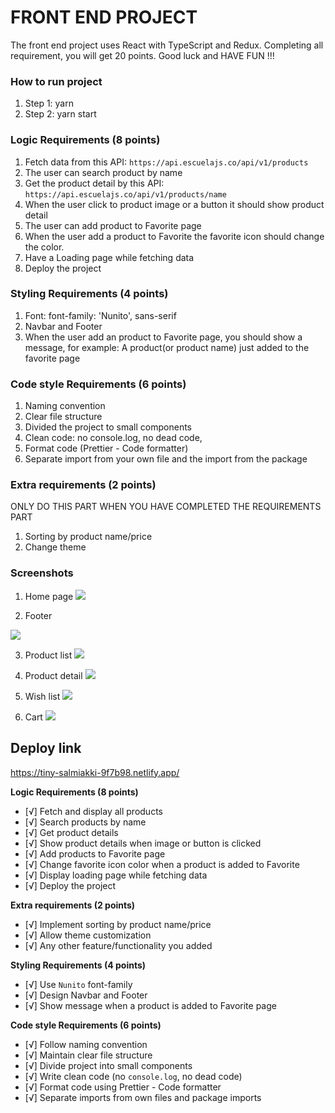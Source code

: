 # FRONT END PROJECT

The front end project uses React with TypeScript and Redux. Completing all requirement, you will get 20 points. Good luck and HAVE FUN !!!

### How to run project

1. Step 1: yarn
2. Step 2: yarn start

### Logic Requirements (8 points)

1. Fetch data from this API: `https://api.escuelajs.co/api/v1/products`
2. The user can search product by name
3. Get the product detail by this API: `https://api.escuelajs.co/api/v1/products/name`
4. When the user click to product image or a button it should show product detail
5. The user can add product to Favorite page
6. When the user add a product to Favorite the favorite icon should change the color.
7. Have a Loading page while fetching data
8. Deploy the project

### Styling Requirements (4 points)

1. Font: font-family: 'Nunito', sans-serif
2. Navbar and Footer
3. When the user add an product to Favorite page, you should show a message, for example: A product(or product name) just added to the favorite page

### Code style Requirements (6 points)

1. Naming convention
2. Clear file structure
3. Divided the project to small components
4. Clean code: no console.log, no dead code,
5. Format code (Prettier - Code formatter)
6. Separate import from your own file and the import from the package

### Extra requirements (2 points)

ONLY DO THIS PART WHEN YOU HAVE COMPLETED THE REQUIREMENTS PART

1. Sorting by product name/price
2. Change theme

### Screenshots

1. Home page
   ![](./screenshots/homePage.png)

2. Footer

![](./screenshots/footer.png)

3. Product list
   ![](./screenshots/productList.png)

4. Product detail
   ![](./screenshots/productDetail.png)

5. Wish list
   ![](./screenshots/wishList.png)

6. Cart
   ![](./screenshots/cart.png)


## Deploy link
https://tiny-salmiakki-9f7b98.netlify.app/


**Logic Requirements (8 points)**
- [√] Fetch and display all products
- [√] Search products by name
- [√] Get product details
- [√] Show product details when image or button is clicked
- [√] Add products to Favorite page
- [√] Change favorite icon color when a product is added to Favorite
- [√] Display loading page while fetching data
- [√] Deploy the project

**Extra requirements (2 points)**
- [√] Implement sorting by product name/price
- [√] Allow theme customization
- [√] Any other feature/functionality you added

**Styling Requirements (4 points)**
- [√] Use `Nunito` font-family
- [√] Design Navbar and Footer
- [√] Show message when a  product is added to Favorite page

**Code style Requirements (6 points)**
- [√] Follow naming convention
- [√] Maintain clear file structure
- [√] Divide project into small components
- [√] Write clean code (no `console.log`, no dead code)
- [√] Format code using Prettier - Code formatter
- [√] Separate imports from own files and package imports
